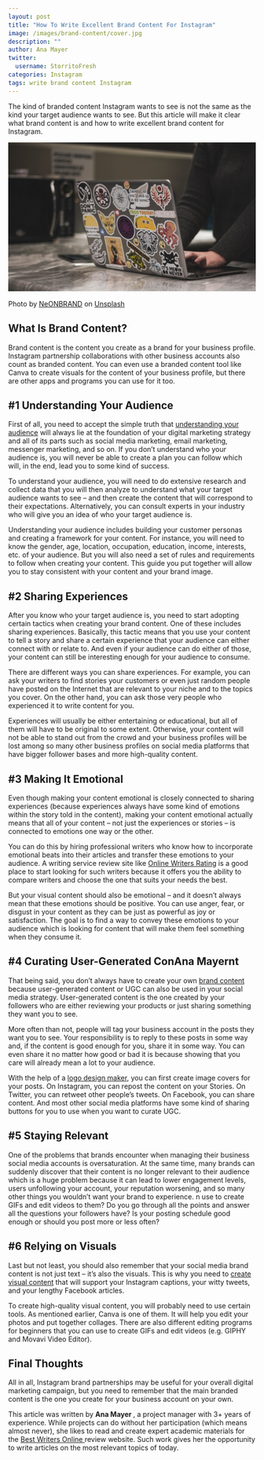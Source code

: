 ```yaml
---
layout: post
title: "How To Write Excellent Brand Content For Instagram"
image: /images/brand-content/cover.jpg
description: ""
author: Ana Mayer 
twitter:
  username: StorritoFresh
categories: Instagram
tags: write brand content Instagram
---
```


The kind of branded content Instagram wants to see is not the same as the kind your target
audience wants to see. But this article will make it clear what brand content is and how to
write excellent brand content for Instagram.

![cover](/images/brand-content/cover.jpg)

<!--more-->

Photo by [NeONBRAND](https://unsplash.com/@neonbrand?utm_source=unsplash&utm_medium=referral&utm_content=creditCopyText) on [Unsplash](https://unsplash.com/?utm_source=unsplash&utm_medium=referral&utm_content=creditCopyText)

## What Is Brand Content?

Brand content is the content you create as a brand for your business profile. Instagram
partnership collaborations with other business accounts also count as branded content.
You can even use a branded content tool like Canva to create visuals for the content of
your business profile, but there are other apps and programs you can use for it too.

## #1 Understanding Your Audience

First of all, you need to accept the simple truth that [understanding your audience](https://blog.hootsuite.com/target-market/) will
always lie at the foundation of your digital marketing strategy and all of its parts such as
social media marketing, email marketing, messenger marketing, and so on. If you don’t
understand who your audience is, you will never be able to create a plan you can follow which
will, in the end, lead you to some kind of success.

To understand your audience, you will need to do extensive research and collect data
that you will then analyze to understand what your target audience wants to see – and then
create the content that will correspond to their expectations. Alternatively, you can
consult experts in your industry who will give you an idea of who your target audience is.

Understanding your audience includes building your customer personas and creating a framework
for your content. For instance, you will need to know the gender, age, location, occupation,
education, income, interests, etc. of your audience. But you will also need a set of rules and
requirements to follow when creating your content. This guide you put together will allow you
to stay consistent with your content and your brand image.

## #2 Sharing Experiences

After you know who your target audience is, you need to start adopting certain tactics when
creating your brand content. One of these includes sharing experiences. Basically, this
tactic means that you use your content to tell a story and share a certain experience that
your audience can either connect with or relate to. And even if your audience can do either
of those, your content can still be interesting enough for your audience to consume.

There are different ways you can share experiences. For example, you can ask your writers to
find stories your customers or even just random people have posted on the Internet that are
relevant to your niche and to the topics you cover. On the other hand, you can ask those very
people who experienced it to write content for you.

Experiences will usually be either entertaining or educational, but all of them will have to
be original to some extent. Otherwise, your content will not be able to stand out from the
crowd and your business profiles will be lost among so many other business profiles on social
media platforms that have bigger follower bases and more high-quality content.

## #3 Making It Emotional

Even though making your content emotional is closely connected to sharing experiences (because
experiences always have some kind of emotions within the story told in the content), making
your content emotional actually means that all of your content – not just the experiences or
stories – is connected to emotions one way or the other.

You can do this by hiring professional writers who know how to incorporate emotional beats into
their articles and transfer these emotions to your audience. A writing service review site like
[Online Writers Rating](https://onlinewritersrating.com/) is a good place to start looking for
such writers because it offers you the ability to compare writers and choose the one that suits
your needs the best.

But your visual content should also be emotional – and it doesn’t always mean that these emotions
should be positive. You can use anger, fear, or disgust in your content as they can be just as
powerful as joy or satisfaction. The goal is to find a way to convey these emotions to your
audience which is looking for content that will make them feel something when they consume it.


## #4 Curating User-Generated ConAna Mayernt

That being said, you don’t always have to create your own [brand content](https://shanebarker.com/blog/content-writing-tools/)
because user-generated content or UGC can also be used in your social media strategy.
User-generated content is the one created by your followers who are either reviewing your
products or just sharing something they want you to see.

More often than not, people will tag your business account in the posts they want you to see.
Your responsibility is to reply to these posts in some way and, if the content is good enough
for you, share it in some way. You can even share it no matter how good or bad it is because
showing that you care will already mean a lot to your audience.

With the help of a [logo design maker](https://www.logobee.com/logo-maker), you can first
create image covers for your posts. On Instagram, you can repost the content on your Stories.
On Twitter, you can retweet other people’s tweets. On Facebook, you can share content. And
most other social media platforms have some kind of sharing buttons for you to use when
you want to curate UGC.

## #5 Staying Relevant

One of the problems that brands encounter when managing their business social media accounts
is oversaturation. At the same time, many brands can suddenly discover that their content is no
longer relevant to their audience which is a huge problem because it can lead to lower engagement
levels, users unfollowing your account, your reputation worsening, and so many other things you
wouldn’t want your brand to experience.
n use to create GIFs and edit videos to them? Do you go
through all the points and answer all the questions your followers have? Is your posting schedule
good enough or should you post more or less often?

## #6 Relying on Visuals

Last but not least, you should also remember that your social media brand content is not just
text – it’s also the visuals. This is why you need to [create visual content](https://backlinko.com/hub/content/visual)
that will support your Instagram captions, your witty tweets, and your lengthy Facebook articles.

To create high-quality visual content, you will probably need to use certain tools. As mentioned
earlier, Canva is one of them. It will help you edit your photos and put together collages. There
are also different editing programs for beginners that you can use to create GIFs and edit videos
(e.g. GIPHY and Movavi Video Editor).

## Final Thoughts

All in all, Instagram brand partnerships may be useful for your overall digital marketing campaign,
but you need to remember that the main branded content is the one you create for your business
account on your own.

<div class="author-description">
    <p>
      This article was written by <b> Ana Mayer </b>, a project manager with 3+ years of experience. While projects
can do without her participation (which means almost never), she likes to read and create expert academic materials for the <a href="http://bestwritersonline.com/"> Best Writers Online </a> review website. Such work gives her the opportunity to write articles on the most relevant topics of today.
    </p>
</div>


